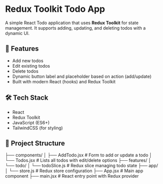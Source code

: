# Redux Toolkit Todo App

A simple React Todo application that uses **Redux Toolkit** for state management. It supports adding, updating, and deleting todos with a dynamic UI.

## 🚀 Features

- Add new todos
- Edit existing todos
- Delete todos
- Dynamic button label and placeholder based on action (add/update)
- Built with modern React (hooks) and Redux Toolkit

## 🛠️ Tech Stack

- React
- Redux Toolkit
- JavaScript (ES6+)
- TailwindCSS (for styling)

## 📁 Project Structure
├── components/
│ ├── AddTodo.jsx # Form to add or update a todo
│ └── Todos.jsx # Lists all todos with edit/delete options
├── features/
│ └── todo/
│ └── todoSlice.js # Redux slice managing todo state
├── app/
│ └── store.js # Redux store configuration
├── App.jsx # Main app component
├── main.jsx # React entry point with Redux provider
